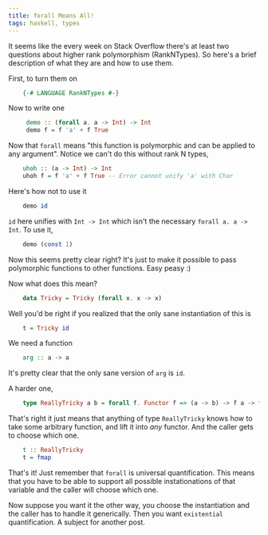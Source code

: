 ```yaml
---
title: forall Means All!
tags: haskell, types
---
```

It seems like the every week on Stack Overflow there's at least two questions
about higher rank polymorphism (RankNTypes). So here's a brief description
of what they are and how to use them.


First, to turn them on

``` haskell
    {-# LANGUAGE RankNTypes #-}
```

Now to write one

``` haskell
     demo :: (forall a. a -> Int) -> Int
     demo f = f 'a' + f True
```

Now that `forall` means "this function is polymorphic and can be applied
to any argument". Notice we can't do this without rank N types,

``` haskell
    uhoh :: (a -> Int) -> Int
    uhoh f = f 'a' + f True -- Error cannot unify 'a' with Char
```

Here's how not to use it

``` haskell
    demo id
```

`id` here unifies with `Int -> Int` which isn't the necessary
`forall a. a -> Int`. To use it,

``` haskell
    demo (const 1)
```

Now this seems pretty clear right? It's just to make it possible to
pass polymorphic functions to other functions. Easy peasy :)

Now what does this mean?

``` haskell
    data Tricky = Tricky (forall x. x -> x)
```

Well you'd be right if you realized that the only sane instantiation of this
is

``` haskell
    t = Tricky id
```

We need a function

``` haskell
    arg :: a -> a
```

It's pretty clear that the only sane version of `arg` is `id`.

A harder one,

``` haskell
    type ReallyTricky a b = forall f. Functor f => (a -> b) -> f a -> f b
```

That's right it just means that anything of type `ReallyTricky` knows how to
take some arbitrary function, and lift it into *any* functor. And the caller gets
to choose which one.

``` haskell
    t :: ReallyTricky
    t = fmap
```

That's it! Just remember that `forall` is universal quantification. This means
that you have to be able to support all possible instationations of that variable and
the caller will choose which one.

Now suppose you want it the other way, you choose the instantiation and the caller
has to handle it generically. Then you want `existential` quantification. A subject for
another post.
